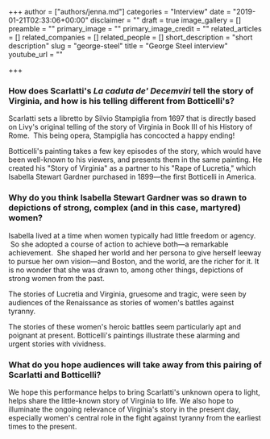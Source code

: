 +++
author = ["authors/jenna.md"]
categories = "Interview"
date = "2019-01-21T02:33:06+00:00"
disclaimer = ""
draft = true
image_gallery = []
preamble = ""
primary_image = ""
primary_image_credit = ""
related_articles = []
related_companies = []
related_people = []
short_description = "short description"
slug = "george-steel"
title = "George Steel interview"
youtube_url = ""

+++
### How does Scarlatti's _La caduta de' Decemviri_ tell the story of Virginia, and how is his telling different from Botticelli's?

Scarlatti sets a libretto by Silvio Stampiglia from 1697 that is directly based on Livy's original telling of the story of Virginia in Book III of his History of Rome.  This being opera, Stampiglia has concocted a happy ending!

Botticelli's painting takes a few key episodes of the story, which would have been well-known to his viewers, and presents them in the same painting. He created his "Story of Virginia" as a partner to his "Rape of Lucretia," which Isabella Stewart Gardner purchased in 1899—the first Botticelli in America.

### Why do you think Isabella Stewart Gardner was so drawn to depictions of strong, complex (and in this case, martyred) women?

Isabella lived at a time when women typically had little freedom or agency.  So she adopted a course of action to achieve both—a remarkable achievement.  She shaped her world and her persona to give herself leeway to pursue her own vision—and Boston, and the world, are the richer for it. It is no wonder that she was drawn to, among other things, depictions of strong women from the past.

The stories of Lucretia and Virginia, gruesome and tragic, were seen by audiences of the Renaissance as stories of women's battles against tyranny.

The stories of these women's heroic battles seem particularly apt and poignant at present. Botticelli's paintings illustrate these alarming and urgent stories with vividness.

### What do you hope audiences will take away from this pairing of Scarlatti and Botticelli?

We hope this performance helps to bring Scarlatti's unknown opera to light, helps share the little-known story of Virginia to life. We also hope to illuminate the ongoing relevance of Virginia's story in the present day, especially women's central role in the fight against tyranny from the earliest times to the present.